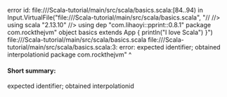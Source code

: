 error id: file://<WORKSPACE>/Scala-tutorial/main/src/scala/basics.scala:[84..94) in Input.VirtualFile("file://<WORKSPACE>/Scala-tutorial/main/src/scala/basics.scala", "// //> using scala "2.13.10"
//> using dep "com.lihaoyi::pprint::0.8.1"
package com.rockthejvm"
object basics extends App {
    println("I love Scala")
}")
file://<WORKSPACE>/Scala-tutorial/main/src/scala/basics.scala
file://<WORKSPACE>/Scala-tutorial/main/src/scala/basics.scala:3: error: expected identifier; obtained interpolationid
package com.rockthejvm"
            ^
#### Short summary: 

expected identifier; obtained interpolationid